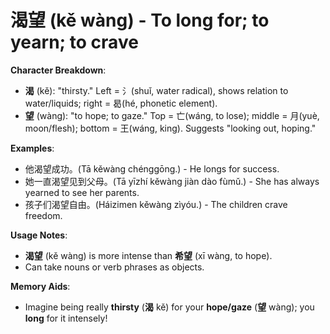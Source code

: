 # **渴望 (kě wàng) - To long for; to yearn; to crave**

**Character Breakdown**:  
- **渴** (kě): "thirsty." Left = 氵(shuǐ, water radical), shows relation to water/liquids; right = 曷(hé, phonetic element).  
- **望** (wàng): "to hope; to gaze." Top = 亡(wáng, to lose); middle = 月(yuè, moon/flesh); bottom = 王(wáng, king). Suggests "looking out, hoping."

**Examples**:  
- 他渴望成功。(Tā kěwàng chénggōng.) - He longs for success.  
- 她一直渴望见到父母。(Tā yīzhí kěwàng jiàn dào fùmǔ.) - She has always yearned to see her parents.  
- 孩子们渴望自由。(Háizimen kěwàng zìyóu.) - The children crave freedom.

**Usage Notes**:  
- **渴望** (kě wàng) is more intense than **希望** (xī wàng, to hope).  
- Can take nouns or verb phrases as objects.

**Memory Aids**:  
- Imagine being really **thirsty** (**渴** kě) for your **hope/gaze** (**望** wàng); you **long** for it intensely!